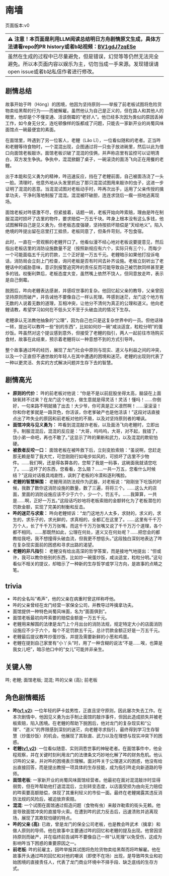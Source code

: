 # 南墙
页面版本:v0
 

| :warning: 注意！本页面是利用LLM阅读总结明日方舟剧情原文生成，具体方法请看repo的PR history或者b站视频：[BV1gdJ7zqESe](https://www.bilibili.com/video/BV1gdJ7zqESe/)         |
|:----------------------------|
| 虽然在生成的过程中已尽量避免，但是错误，幻觉等等仍然无法完全避免。所以本页面内容以娱乐为主，切勿当成一手来源。发现错误请open issue或者b站私信作者进行修改。|



## 剧情总结
故事开始于吽（Hóng）的困境，他因为坚持原则——举报了前老板试图将危险货物卖给黑帮的行为——而被解雇。虽然他认为自己是正义的，但在路人和其他人的眼里，他却是个不懂变通、活该倒霉的“老好人”。他已经多次因为类似的原因丢掉工作，如今身无分文，连吃顿像样的饭都成了问题，只能去一家新开业的尚蜀风味面馆点一碗最便宜的素面。

在面馆里，吽遇到了另一位客人，老鲤（Lǎo Lǐ），一位看似随和的老者。正当吽和老鲤等待食物时，一个混混出现，企图通过将一只虫子放进碗里，然后以此为借口向面馆老板敲诈。面馆老板识破了混混的伎俩，并声称店里有监控可以证明清白，双方发生争执。争执中，混混掀翻了桌子，一碗滚烫的面汤飞向正在用餐的老鲤。

出于本能和见义勇为的精神，吽迅速反应，挡在了老鲤前面，自己被面汤浇了一头一脸。清理时，他意外地从头发里抓出了那只混混试图用来敲诈的虫子，这进一步证明了混混的恶意。当混混试图对老板动手时，吽再次出手，运用了父亲传授的擒拿功夫，干净利落地制服了混混。混混被吓破胆，连连求饶后一瘸一拐地逃离现场。

面馆老板对吽感激不尽，但紧接着，话题一转，老板开始向吽索赔，理由是吽在制服混混时损坏了店里的物件，要求赔偿一万五千块。吽身上根本没有这么多钱，他试图解释自己是见义勇为，但老板态度强硬，坚持按损坏赔偿是“天经地义”。陷入绝境的吽提出留在店里打工抵债，老板同意了，但条件苛刻，不包食宿。

此时，一直在一旁观察的老鲤开口了。他看似漫不经心地对老板说要提意见，然后指出老板店里的消防设施数量不足（按照新规应有六个，实际只有三个），而每少一个可能面临五千元的罚款，三个正好是一万五千元。老鲤暗示如果他打投诉电话，消防局会立刻上门检查，询问老板是否有时间去补齐设施。老板立刻听出了老鲤话中的威胁意味，意识到报警追究吽的责任反而可能导致自己被罚款同样甚至更多的钱。权衡利弊后，老板态度大变，虽然嘴上依然不饶人，但同意放走吽，表示是自己倒霉。

脱困后，吽向老鲤表达感谢，并感叹世事的复杂。他回忆起父亲的教导，父亲曾因坚持原则而破产，并告诫他不要像自己一样认死理。吽感到迷茫，龙门这个地方有无数的人说着无数的道理，互相冲突，让他分不清何为真正的公理和道义。他向老鲤请教，希望学习如何在不低头又不至于头破血流的情况下生存。

老鲤承认无法教他抽象的“公理”，因为自己也只是这复杂世界中的一员。但他话锋一转，提出可以教吽一些“别的东西”，比如如何炒一碗“咸淡适宜，粒粒分明”的蛋炒饭。吽虽然对这个提议感到意外，但接受了老鲤的指引，两人一起前往市场购买食材，故事在此结束，预示着老鲤将以一种意想不到的方式引导吽。

整个故事通过吽的经历，展现了龙门社会中原则与现实、道义与利益之间的冲突，以及一个正直但不通世故的年轻人在其中遭遇的困境和迷茫。老鲤的出现则代表了一种以更灵活、务实的方式解决问题并生存下去的智慧。
## 剧情高光
*   **原则的代价：** 吽的前老板对他说：“你是不是以前屁股坐得太高，脑袋在上面缺氧转不过来？在龙门这个地方，做生意就是得灵活！灵活！懂吗！......你倒好，一句来路不明就捅了出去！大少爷，你可真是正义凛然啊！......滚滚滚！你和你老爹就是一路货色，你活该，你老爹破产也是他活该！”这段对话直接点出了吽失业的原因和前老板对他的不屑，以及对坚持原则者的嘲讽。
*   **面馆冲突与见义勇为：** 吽看到混混敲诈老板，以及面汤飞向老鲤时，立即出手。制服混混后，混混的反应是：“大哥，呜呜呜，大哥，对不起，我错了，饶小弟一命吧，再也不敢了。”这显示了吽的果断和武力，以及混混的欺软怕硬。
*   **被救者反咬一口：** 面馆老板在被吽救下后，立刻变脸索赔：“虽说啊，您赶走那无赖是帮了我大忙，可您刚刚行如电步如风的，可损坏了店里不少物件。......我们啊，还是得各算各的，您帮了我是一码事，这碗面我就请您吃了。......这坏了的东西，您看看，怎么赔？......一共一万五，您看什么时候结？”这段对话极具戏剧性，讽刺了老板的冷漠和逐利嘴脸。
*   **老鲤的智慧解围：** 老鲤用消防法规作为武器，对老板说：“刚刚坐下吃饭的时候，我数了数你这消防设施的数量，数了三遍，将将三个。......这么大的店面，里面的消防设施应该不少于六个，少一个，罚五千。......我算算，一共是......啊，正好一万五。”这段话巧妙地将老板索赔的金额转化为了老板潜在的罚款金额，实现了完美的制衡和反击。
*   **吽的迷茫与求索：** 吽向老鲤倾诉：“龙门这地方人太多，求财的，求义的，求生的，求乐子的，求光鲜的，求真相的，全都汇在这里了。......这里有千千万万个人，长了千千万万张嘴，而这千千万万张嘴又说了千千万万个道理，各个都不相同。......那既然如此，公理在何处，道义又在何处呢？......把您会的都教给我吧，我不想撞得头破血流，但我更不想低头。”这段独白深刻地表达了吽在复杂现实面前的困惑和寻求出路的渴望。
*   **老鲤的非凡指引：** 老鲤没有给出高深的哲学答案，而是接地气地提出：“但或许，我可以教你些别的东西，比如炒一碗蛋炒饭，咸淡适宜，粒粒分明。”这句看似不相关的提议，却暗示了一种新的生存哲学或学习方向，是故事的点睛之笔。
## trivia
*   吽的全名叫“希声”，他的父亲在病重时曾这样称呼他。
*   吽的父亲曾经在龙门经营一家保全公司，并教导过吽擒拿功夫。
*   面馆提供一种特色尚蜀风味面，名为“面面俱到”。
*   面馆老板最初向吽索要的赔偿金额是一万五千元。
*   老鲤用来解围的法律是龙门上个月出台的消防法规，规定特定大小的店面消防设施应不少于六个，每个不足罚款五千元，总计罚款金额正好是一万五千元。
*   老鲤最后提议教吽炒蛋炒饭，并提及需要新鲜的小葱和鸡蛋。
*   老鲤在提到自己家里有“小丫头”时，用了一种含糊的说法“不是......唉，也算是我女儿吧”，暗示他口中的“女儿”可能并非亲生。
## 关键人物
吽; 老鲤; 面馆老板; 混混; 吽的父亲 (高); 前老板
## 角色剧情概括
-   **吽([v1](../chars/char_226_hmau.md),[v2](../char_v3/char_226_hmau.md))**: 一位年轻的萨卡兹男性，正直且坚守原则，因此屡次失去工作。在本次剧情中，他因见义勇为出手制止面馆的敲诈事件，但因此造成损失并被老板索赔，陷入困境。在老鲤的帮助下脱困后，他对龙门的复杂现实和“公理”、“道义”的界限感到深刻的迷茫，向老鲤寻求指引，最终得到学习生存智慧（炒蛋炒饭）的机会。他展现了其耿直、武力以及在理想与现实冲突下的困惑。
-   **老鲤([v1](../chars/char_322_lmlee.md),[v2](../char_v3/char_322_lmlee.md))**: 一位看似随意、实则洞悉世事的神秘老者。在面馆事件中，他全程观察，并在关键时刻利用龙门的法律条文巧妙地化解了吽的财务危机。他认识吽的父亲，并对吽的困境表示理解。面对吽关于公理道义的困惑，他没有给出直接回答，而是提出教授一项具体的生存技能，成为指引吽走向新道路的导师。
-   **面馆老板**: 一家新开业的尚蜀风味面馆经营者。他最初在面对混混敲诈时显得弱势，但在吽帮助他打退混混后，立刻转变态度，以店面受损为由向无力赔偿的吽索要高额赔偿，体现了其重利轻义的市侩一面。最终在老鲤揭露其违反消防法规的风险后，被迫放弃索赔。
-   **混混**: 一个试图在面馆通过假造问题（食物有虫）来敲诈勒索的街头无赖。他是导致面馆冲突的直接导火索。在遭到吽的武力反击后，迅速溃败并逃离现场，展现了其欺软怕硬的特点。
-   **吽的父亲 (高)**: 已故，曾是龙门的保全公司老板，也是教会吽武术（擒拿）和做人原则的导师。他在故事中主要通过吽的回忆和老鲤的提及出现。他曾因坚持原则而破产，并在临终前告诫吽不要像自己一样“认死理”以免受伤，这成为影响吽当下困惑的重要原因之一。
-   **前老板**: 吽的前雇主，因吽举报其试图将危险货物卖给黑帮而将吽解雇。他在故事开头通过吽的回忆和对他的嘲讽（即使不在场）出现，是导致吽失业和初始困境的直接责任人，代表了龙门商业环境中不择手段、缺乏底线的生存方式。